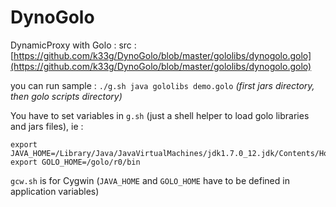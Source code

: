 DynoGolo
========

DynamicProxy with Golo : src : [https://github.com/k33g/DynoGolo/blob/master/gololibs/dynogolo.golo](https://github.com/k33g/DynoGolo/blob/master/gololibs/dynogolo.golo)


you can run sample : `./g.sh java gololibs demo.golo` *(first jars directory, then golo scripts directory)*

You have to set variables in `g.sh` (just a shell helper to load golo libraries and jars files), ie :

	export JAVA_HOME=/Library/Java/JavaVirtualMachines/jdk1.7.0_12.jdk/Contents/Home
	export GOLO_HOME=/golo/r0/bin

`gcw.sh` is for Cygwin (`JAVA_HOME` and `GOLO_HOME` have to be defined in application variables)
